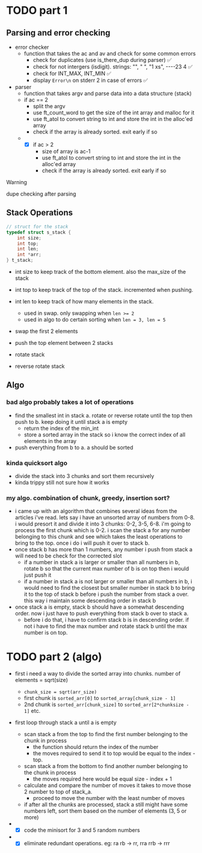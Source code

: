 # TODO part 1

## Parsing and error checking
* error checker
    * function that takes the ac and av and check for some common errors
        * check for duplicates (use is_there_dup during parser) ✅
        * check for not intergers (isdigit). strings: "", " ", "1 xs", ----23 4 ✅
        * check for INT_MAX, INT_MIN ✅
        * display `Error\n` on stderr 2 in case of errors ✅
* parser
    * function that takes argv and parse data into a data structure (stack)
    * if ac == 2
        * split the argv
        * use ft_count_word to get the size of the int array and malloc for it
        * use ft_atol to convert string to int and store the int in the alloc'ed array
        * check if the array is already sorted. exit early if so
    * - [X] if ac > 2 
        * size of array is ac-1
        * use ft_atol to convert string to int and store the int in the alloc'ed array
        * check if the array is already sorted. exit early if so
> [!WARNING]
>  dupe checking after parsing

## Stack Operations

```C
// struct for the stack
typedef struct s_stack {
	int size;
	int top;
    int len;
	int *arr;
} t_stack;
```

* int size to keep track of the bottom element. also the max_size of the stack
* int top to keep track of the top of the stack. incremented when pushing.
* int len to keep track of how many elements in the stack.
    * used in swap. only swapping when `len >= 2`
    * used in algo to do certain sorting when `len = 3, len = 5`

* swap the first 2 elements
* push the top element between 2 stacks
* rotate stack
* reverse rotate stack

## Algo

### bad algo probably takes a lot of operations
* find the smallest int in stack a. rotate or reverse rotate until the top then push to b. keep doing it until stack a is empty
    * return the index of the min_int
    * store a sorted array in the stack so i know the correct index of all elements in the array
* push everything from b to a. a should be sorted

### kinda quicksort algo
* divide the stack into 3 chunks and sort them recursively
* kinda trippy still not sure how it works

### my algo. combination of chunk, greedy, insertion sort?
* i came up with an algorithm that combines several ideas from the articles i've read. lets say i have an unsorted array of numbers from 0-8. i would presort it and divide it into 3 chunks: 0-2, 3-5, 6-8. i'm going to process the first chunk which is 0-2. i scan the stack a for any number belonging to this chunk and see which takes the least operations to bring to the top. once i do i will push it over to stack b.
* once stack b has more than 1 numbers, any number i push from stack a will need to be check for the corrected slot
    * if a number in stack a is larger or smaller than all numbers in b, rotate b so that the current max number of b is on top then i would just push it
    * if a number in stack a is not larger or smaller than all numbers in b, i would need to find the closest but smaller number in stack b to bring it to the top of stack b before i push the number from stack a over. this way i maintain some descending order in stack b
* once stack a is empty, stack b should have a somewhat descending order. now i just have to push everything from stack b over to stack a.
    * before i do that, i have to confirm stack b is in descending order. if not i have to find the max number and rotate stack b until the max number is on top.

# TODO part 2 (algo)

* first i need a way to divide the sorted array into chunks. number of elements = sqrt(size)
    * `chunk_size = sqrt(arr_size)`
    * first chunk is `sorted_arr[0]` to `sorted_array[chunk_size - 1]`
    * 2nd chunk is `sorted_arr[chunk_size]` to `sorted_arr[2*chunksize - 1]` etc.
* first loop through stack a until a is empty
    * scan stack a from the top to find the first number belonging to the chunk in process
        * the function should return the index of the number
        * the moves required to send it to top would be equal to the index - top.
    * scan stack a from the bottom to find another number belonging to the chunk in process
        * the moves required here would be equal size - index + 1
    * calculate and compare the number of moves it takes to move those 2 number to top of stack_a.
        * proceed to move the number with the least number of moves
    * if after all the chunks are processed, stack a still might have some numbers left, sort them based on the number of elements (3, 5 or more)

* - [X] code the minisort for 3 and 5 random numbers
* - [X] eliminate redundant operations. eg: ra rb -> rr, rra rrb -> rrr 
